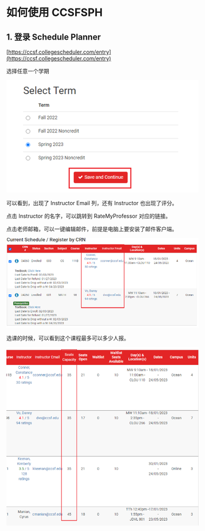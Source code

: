 # 如何使用 CCSFSPH

## 1. 登录 Schedule Planner

[https://ccsf.collegescheduler.com/entry](https://ccsf.collegescheduler.com/entry)

选择任意一个学期

![image-20221208154344965](./pictures/usage-ccsfsph/image-20221208154344965.png)

可以看到，出现了 Instructor Email 列，还有 Instructor 也出现了评分。

点击 Instructor 的名字，可以跳转到 RateMyProfessor 对应的链接。

点击老师邮箱，可以一键编辑邮件，前提是电脑上要安装了邮件客户端。

![image-20221208155955509](./pictures/usage-ccsfsph/image-20221208155955509.png)

选课的时候，可以看到这个课程最多可以多少人报。

![image-20221208160204856](./pictures/usage-ccsfsph/image-20221208160204856.png)

